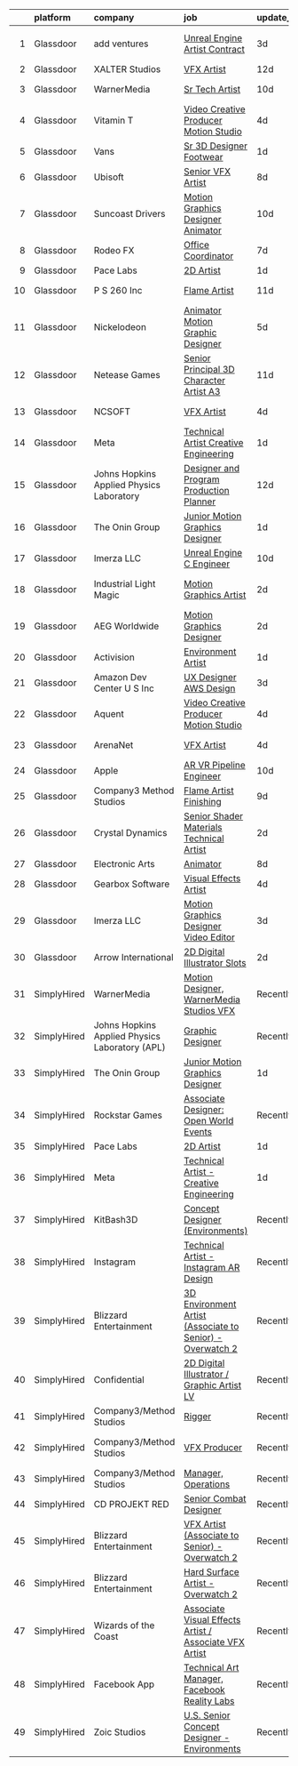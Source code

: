 

|    | platform    | company                                        | job                                                                                                                                                                                                                                                                                                                                                                                                                                                                                                                                                                                                                                                                                                                                                                                                                                                                                                                                                                                                                                                                                                                                                                                                                                                                                                                                                                                                                                                       | update_time   | location                 |
|---:|:------------|:-----------------------------------------------|:----------------------------------------------------------------------------------------------------------------------------------------------------------------------------------------------------------------------------------------------------------------------------------------------------------------------------------------------------------------------------------------------------------------------------------------------------------------------------------------------------------------------------------------------------------------------------------------------------------------------------------------------------------------------------------------------------------------------------------------------------------------------------------------------------------------------------------------------------------------------------------------------------------------------------------------------------------------------------------------------------------------------------------------------------------------------------------------------------------------------------------------------------------------------------------------------------------------------------------------------------------------------------------------------------------------------------------------------------------------------------------------------------------------------------------------------------------|:--------------|:-------------------------|
|  1 | Glassdoor   | add ventures                                   | [Unreal Engine Artist  Contract ](https://www.glassdoor.com/partner/jobListing.htm?pos=119&ao=1136043&s=58&guid=00000182771937e48eac12d8e3226846&src=GD_JOB_AD&t=SR&vt=w&ea=1&cs=1_3960f424&cb=1659855517941&jobListingId=1008050297626&jrtk=3-0-1g9rhie0dkf2e801-1g9rhie0rh4en800-a161278ca8fcb9de-)                                                                                                                                                                                                                                                                                                                                                                                                                                                                                                                                                                                                                                                                                                                                                                                                                                                                                                                                                                                                                                                                                                                                                     | 3d            | East Providence, RI      |
|  2 | Glassdoor   | XALTER Studios                                 | [VFX Artist](https://www.glassdoor.com/partner/jobListing.htm?pos=101&ao=1110586&s=58&guid=00000182771937e48eac12d8e3226846&src=GD_JOB_AD&t=SR&vt=w&ea=1&cs=1_6c29b6ea&cb=1659855517940&jobListingId=1008028582747&cpc=4D489A1B82E31BBF&jrtk=3-0-1g9rhie0dkf2e801-1g9rhie0rh4en800-65c60b1879ed1768--6NYlbfkN0DeyJ4CP5CzwT7broxeUwKBt3co1QwKwWitRQqJu2WRZ6s6C6AOjZP1EDv2OQ5E8bPy3u2kOkbtMAp8liJD5JgziuvMPebSsLc4Kbchd1aemfkyXWHNMXzZms84LyIaeZac88kyqMZJkEs4R0YKbO6lV5ZzkFzGHD4kJniGIq0yWlnnjacLK2tMvgOTxvS5hg_c6g-Ld_312hLSO1zk9UzWCFSjg7IjeUU98hFNecdV3EHsneM95FXQ8bg_teKTk-LUNjVf1zhQKLs3VIflefwbu1pllrDncGULtDotqyIzBHQoQY0evtnp8etFmz3yYeXZfxE7Iz_1zBnDbKqqB70RGiyrw4CqDlZQngGwYHN2BNRF932sS3TqJhJaQUDMdgrGad7zY2VthxEQ-8FibI0jBmixua9G7_4PHeBDbYrYQofTehxm3bTxoHdgQ7Sp5p9BrweAm-RFNq0eaJ_EWBO4OD5dqlT_ZuJOZ50n77BhVHaEHfiAN59N)                                                                                                                                                                                                                                                                                                                                                                                                                                                                                                                                                                                                                     | 12d           | Tulsa, OK                |
|  3 | Glassdoor   | WarnerMedia                                    | [Sr  Tech Artist](https://www.glassdoor.com/partner/jobListing.htm?pos=126&ao=1136043&s=58&guid=00000182771937e48eac12d8e3226846&src=GD_JOB_AD&t=SR&vt=w&cs=1_93444d34&cb=1659855517945&jobListingId=1008032542051&jrtk=3-0-1g9rhie0dkf2e801-1g9rhie0rh4en800-80988e37491d12bc-)                                                                                                                                                                                                                                                                                                                                                                                                                                                                                                                                                                                                                                                                                                                                                                                                                                                                                                                                                                                                                                                                                                                                                                          | 10d           | Carlsbad, CA             |
|  4 | Glassdoor   | Vitamin T                                      | [Video Creative Producer   Motion Studio](https://www.glassdoor.com/partner/jobListing.htm?pos=105&ao=1110586&s=58&guid=00000182771937e48eac12d8e3226846&src=GD_JOB_AD&t=SR&vt=w&cs=1_d7252fec&cb=1659855517940&jobListingId=1008048162495&cpc=9908D8D4413DBB8A&jrtk=3-0-1g9rhie0dkf2e801-1g9rhie0rh4en800-1e329439258e716d--6NYlbfkN0DMrcEu7yrtATojKJA7cEzGQ3FdRGWLh0CZQInL4ECGI6k5tN82kdM0OKoro5eXmjpkEeXEYJ1zjoqzcfRCOovI2pzpnwQ39Fd7KAFkz4pg7FqvRQYP_AaZobhlskPQd-BosWdx3dj79Az7rqQPrRSe7F7oEoLilQ_2Br5hRDMuxyfMcQwxhKoYATP0t1rKwARHn8Vv4eMSPonhRfxe3PEjoAaxjrlHBOZ_j-Z4DrFltpyN3Izwu8xODxbv0LlwEKU9w8RhAX5KYPvBZIc-IsoD8zMYYQM27CdStDLymg68TXYSIleEp_UC09FF0O7zkJ9SBe1A1BmNGy6vchb7IhEY7aLj85VW8Hcf1tVLraJDTsink7KZZxB9sxKKSU7UA2dt2yiIS8hNnE9osfOV2kpd6hjNjQQlW2AHE9-zrGGidhTHG7GKtPZ9R1et301eqyCMOIjm4AonaKWLAIB5z2l0)                                                                                                                                                                                                                                                                                                                                                                                                                                                                                                                                                                                                                             | 4d            | Remote                   |
|  5 | Glassdoor   | Vans                                           | [Sr  3D Designer  Footwear](https://www.glassdoor.com/partner/jobListing.htm?pos=111&ao=1136043&s=58&guid=00000182771937e48eac12d8e3226846&src=GD_JOB_AD&t=SR&vt=w&cs=1_1b7270b6&cb=1659855517940&jobListingId=1008055637561&jrtk=3-0-1g9rhie0dkf2e801-1g9rhie0rh4en800-e368bed0123d09fa-)                                                                                                                                                                                                                                                                                                                                                                                                                                                                                                                                                                                                                                                                                                                                                                                                                                                                                                                                                                                                                                                                                                                                                                | 1d            | Costa Mesa, CA           |
|  6 | Glassdoor   | Ubisoft                                        | [Senior VFX Artist](https://www.glassdoor.com/partner/jobListing.htm?pos=120&ao=1136043&s=58&guid=00000182771937e48eac12d8e3226846&src=GD_JOB_AD&t=SR&vt=w&cs=1_10cc0748&cb=1659855517941&jobListingId=1008039075552&jrtk=3-0-1g9rhie0dkf2e801-1g9rhie0rh4en800-5b601b77a4d61750-)                                                                                                                                                                                                                                                                                                                                                                                                                                                                                                                                                                                                                                                                                                                                                                                                                                                                                                                                                                                                                                                                                                                                                                        | 8d            | Cary, NC                 |
|  7 | Glassdoor   | Suncoast Drivers                               | [Motion Graphics Designer   Animator](https://www.glassdoor.com/partner/jobListing.htm?pos=123&ao=1136043&s=58&guid=00000182771937e48eac12d8e3226846&src=GD_JOB_AD&t=SR&vt=w&ea=1&cs=1_b63af255&cb=1659855517942&jobListingId=1008033652007&jrtk=3-0-1g9rhie0dkf2e801-1g9rhie0rh4en800-9095d2aac5e5cab3-)                                                                                                                                                                                                                                                                                                                                                                                                                                                                                                                                                                                                                                                                                                                                                                                                                                                                                                                                                                                                                                                                                                                                                 | 10d           | Tampa, FL                |
|  8 | Glassdoor   | Rodeo FX                                       | [Office Coordinator](https://www.glassdoor.com/partner/jobListing.htm?pos=117&ao=1136043&s=58&guid=00000182771937e48eac12d8e3226846&src=GD_JOB_AD&t=SR&vt=w&ea=1&cs=1_ed9d711e&cb=1659855517941&jobListingId=1008039905057&jrtk=3-0-1g9rhie0dkf2e801-1g9rhie0rh4en800-53befcdeec56d2ce-)                                                                                                                                                                                                                                                                                                                                                                                                                                                                                                                                                                                                                                                                                                                                                                                                                                                                                                                                                                                                                                                                                                                                                                  | 7d            | Los Angeles, CA          |
|  9 | Glassdoor   | Pace Labs                                      | [2D Artist](https://www.glassdoor.com/partner/jobListing.htm?pos=115&ao=1136043&s=58&guid=00000182771937e48eac12d8e3226846&src=GD_JOB_AD&t=SR&vt=w&ea=1&cs=1_1d54b5cb&cb=1659855517941&jobListingId=1008056297016&jrtk=3-0-1g9rhie0dkf2e801-1g9rhie0rh4en800-a9834c87936c3d15-)                                                                                                                                                                                                                                                                                                                                                                                                                                                                                                                                                                                                                                                                                                                                                                                                                                                                                                                                                                                                                                                                                                                                                                           | 1d            | Duluth, GA               |
| 10 | Glassdoor   | P S  260  Inc                                  | [Flame Artist](https://www.glassdoor.com/partner/jobListing.htm?pos=127&ao=1136043&s=58&guid=00000182771937e48eac12d8e3226846&src=GD_JOB_AD&t=SR&vt=w&ea=1&cs=1_74d2f2f3&cb=1659855517945&jobListingId=1008031079309&jrtk=3-0-1g9rhie0dkf2e801-1g9rhie0rh4en800-62393b8888e20866-)                                                                                                                                                                                                                                                                                                                                                                                                                                                                                                                                                                                                                                                                                                                                                                                                                                                                                                                                                                                                                                                                                                                                                                        | 11d           | New York, NY             |
| 11 | Glassdoor   | Nickelodeon                                    | [Animator Motion Graphic Designer](https://www.glassdoor.com/partner/jobListing.htm?pos=106&ao=1136043&s=58&guid=00000182771937e48eac12d8e3226846&src=GD_JOB_AD&t=SR&vt=w&cs=1_11d6225e&cb=1659855517940&jobListingId=1008044643061&jrtk=3-0-1g9rhie0dkf2e801-1g9rhie0rh4en800-e089f5e8a030b12a-)                                                                                                                                                                                                                                                                                                                                                                                                                                                                                                                                                                                                                                                                                                                                                                                                                                                                                                                                                                                                                                                                                                                                                         | 5d            | New York, NY             |
| 12 | Glassdoor   | Netease Games                                  | [Senior Principal 3D Character Artist  A3 ](https://www.glassdoor.com/partner/jobListing.htm?pos=125&ao=1136043&s=58&guid=00000182771937e48eac12d8e3226846&src=GD_JOB_AD&t=SR&vt=w&ea=1&cs=1_db2c93e2&cb=1659855517945&jobListingId=1008031545666&jrtk=3-0-1g9rhie0dkf2e801-1g9rhie0rh4en800-8a76f44edcd8e437-)                                                                                                                                                                                                                                                                                                                                                                                                                                                                                                                                                                                                                                                                                                                                                                                                                                                                                                                                                                                                                                                                                                                                           | 11d           | Remote                   |
| 13 | Glassdoor   | NCSOFT                                         | [VFX Artist](https://www.glassdoor.com/partner/jobListing.htm?pos=109&ao=1136043&s=58&guid=00000182771937e48eac12d8e3226846&src=GD_JOB_AD&t=SR&vt=w&ea=1&cs=1_3c161b34&cb=1659855517940&jobListingId=1008048424520&jrtk=3-0-1g9rhie0dkf2e801-1g9rhie0rh4en800-225e355700c202ab-)                                                                                                                                                                                                                                                                                                                                                                                                                                                                                                                                                                                                                                                                                                                                                                                                                                                                                                                                                                                                                                                                                                                                                                          | 4d            | Bellevue, WA             |
| 14 | Glassdoor   | Meta                                           | [Technical Artist   Creative Engineering](https://www.glassdoor.com/partner/jobListing.htm?pos=102&ao=1110586&s=58&guid=00000182771937e48eac12d8e3226846&src=GD_JOB_AD&t=SR&vt=w&cs=1_c9cc8fcf&cb=1659855517939&jobListingId=1008056316974&cpc=F583A5AE0DDDFE3A&jrtk=3-0-1g9rhie0dkf2e801-1g9rhie0rh4en800-314cb7abd2da0403--6NYlbfkN0DYl4UJW4r1Vl7FEn6T9F-rD9lpC-0oMJVSiWjK_MGUd8e8cHXcpv6KPyjLHZEfqkUjKpU0hMXibp2ldHXflztMYwy5PWjsRXUM8qgSrSI8i6v4AMTrDiSEE8fvXHQyczsvZLsBPgXO4NwBol3QzjF5b6hr5bFyQ4_SuFrGUWIjg1omUFfLcL4Gjliz2PRkDosNB4RGkgINFOrKxtTeeK1y3vUHpwROr6CHLconjUhdZo--s9hbYkPWDlVQPVd9RMcKgpkUfmdkwEXrCb-a2bhgfooxKtO07g5ktGrdiUgCS7eGvkG1ZXmNIveDWyEKMkZHwmc333CpgFpmBu2q2JDev6zLtXnjbppUBB-4vTX92X024Wg8t2UCMDbsIMR3m3nTZ9HgZ-pAKRhqOLrq4dbzBz1ZF8NG_tZhR-1HZwojCXRrryBTH-A08_Ya5UzPcH1_UqcYBbAuxWoID05bIKqEs3iibSwj1YFKaa6t-N4cCq9fXuq_o8BWKMj29tJJhFs6T0lZzFQSaD3MrLOEEh0tBDK0ihJmKtqw-sngYvEFxaV1XXfPuk7o_5A9b9YOxka9Bg8-KGWLrN8RPcGtRL4sxAP4E8MVVoGfDmtecCQDsEMeaAzgOPqqbYUmj7YyMCgnEMVrDEWAfSfVy4aYDmMqdEVS1fnMo3VzdtnLGjZJO4AWQrOdkfrjJAU4ykEJh2FXTDLXyYH3-GcmOCXlS7q9IVCk_2HPQZPI4ZVzMpr0DbE9S4l9mYff9jjfhNQFF8IsGuilZUU6fJDqVc1mmWPiMCSf6nu_ypxf2_1sGnXYC812rzSt1ZxWVBPvrvjTVUtNZccJmvfyIlJw6J8-LMzo0bgW5pH_xRvV97lp5VeaJYlPJIlTuYBrpDkWc7RlpNFRTZJlmThllIKlSLfhpGk1_VOP_CQylkXMhMQzdPEfC9H_56Ipcv3Q_GDork6rPJh72VPd_YMQzHtHD1w0348DoruDyscwisoVNcT0UDAyUThlbXOeV-QkJg15i051slBkrMlF9OFUnWIVmrcAcmwGzRki5a81IKxkxxAD5votrQ%3D%3D) | 1d            | Burlingame, CA           |
| 15 | Glassdoor   | Johns Hopkins Applied Physics Laboratory       | [Designer and Program Production Planner](https://www.glassdoor.com/partner/jobListing.htm?pos=124&ao=1136043&s=58&guid=00000182771937e48eac12d8e3226846&src=GD_JOB_AD&t=SR&vt=w&cs=1_ebb91f1c&cb=1659855517942&jobListingId=1008029005606&jrtk=3-0-1g9rhie0dkf2e801-1g9rhie0rh4en800-d1d90a7fb89c6da2-)                                                                                                                                                                                                                                                                                                                                                                                                                                                                                                                                                                                                                                                                                                                                                                                                                                                                                                                                                                                                                                                                                                                                                  | 12d           | Laurel, MD               |
| 16 | Glassdoor   | The Onin Group                                 | [Junior Motion Graphics Designer](https://www.glassdoor.com/partner/jobListing.htm?pos=114&ao=1136043&s=58&guid=00000182771937e48eac12d8e3226846&src=GD_JOB_AD&t=SR&vt=w&ea=1&cs=1_88920ccc&cb=1659855517941&jobListingId=1008056494956&jrtk=3-0-1g9rhie0dkf2e801-1g9rhie0rh4en800-3b5c0a727db26ed9-)                                                                                                                                                                                                                                                                                                                                                                                                                                                                                                                                                                                                                                                                                                                                                                                                                                                                                                                                                                                                                                                                                                                                                     | 1d            | Birmingham, AL           |
| 17 | Glassdoor   | Imerza  LLC                                    | [Unreal Engine   C   Engineer](https://www.glassdoor.com/partner/jobListing.htm?pos=128&ao=1136043&s=58&guid=00000182771937e48eac12d8e3226846&src=GD_JOB_AD&t=SR&vt=w&ea=1&cs=1_c93f851f&cb=1659855517945&jobListingId=1008032386668&jrtk=3-0-1g9rhie0dkf2e801-1g9rhie0rh4en800-4ce55a8621c57a9b-)                                                                                                                                                                                                                                                                                                                                                                                                                                                                                                                                                                                                                                                                                                                                                                                                                                                                                                                                                                                                                                                                                                                                                        | 10d           | Remote                   |
| 18 | Glassdoor   | Industrial Light   Magic                       | [Motion Graphics Artist](https://www.glassdoor.com/partner/jobListing.htm?pos=116&ao=1136043&s=58&guid=00000182771937e48eac12d8e3226846&src=GD_JOB_AD&t=SR&vt=w&cs=1_c0d6a4af&cb=1659855517941&jobListingId=1008052932110&jrtk=3-0-1g9rhie0dkf2e801-1g9rhie0rh4en800-b7ae0bdd1b12fd40-)                                                                                                                                                                                                                                                                                                                                                                                                                                                                                                                                                                                                                                                                                                                                                                                                                                                                                                                                                                                                                                                                                                                                                                   | 2d            | San Francisco, CA        |
| 19 | Glassdoor   | AEG Worldwide                                  | [Motion Graphics Designer](https://www.glassdoor.com/partner/jobListing.htm?pos=107&ao=1136043&s=58&guid=00000182771937e48eac12d8e3226846&src=GD_JOB_AD&t=SR&vt=w&cs=1_4567c6d0&cb=1659855517940&jobListingId=1008053833187&jrtk=3-0-1g9rhie0dkf2e801-1g9rhie0rh4en800-8d04e720de5cc0da-)                                                                                                                                                                                                                                                                                                                                                                                                                                                                                                                                                                                                                                                                                                                                                                                                                                                                                                                                                                                                                                                                                                                                                                 | 2d            | El Segundo, CA           |
| 20 | Glassdoor   | Activision                                     | [Environment Artist](https://www.glassdoor.com/partner/jobListing.htm?pos=110&ao=1136043&s=58&guid=00000182771937e48eac12d8e3226846&src=GD_JOB_AD&t=SR&vt=w&cs=1_be620950&cb=1659855517940&jobListingId=1008056263045&jrtk=3-0-1g9rhie0dkf2e801-1g9rhie0rh4en800-c61ed5020b829768-)                                                                                                                                                                                                                                                                                                                                                                                                                                                                                                                                                                                                                                                                                                                                                                                                                                                                                                                                                                                                                                                                                                                                                                       | 1d            | Foster City, CA          |
| 21 | Glassdoor   | Amazon Dev Center U S   Inc                    | [UX Designer  AWS Design](https://www.glassdoor.com/partner/jobListing.htm?pos=122&ao=1136043&s=58&guid=00000182771937e48eac12d8e3226846&src=GD_JOB_AD&t=SR&vt=w&cs=1_3e1585d6&cb=1659855517941&jobListingId=1008050665281&jrtk=3-0-1g9rhie0dkf2e801-1g9rhie0rh4en800-6afda0d2cfbd65e3-)                                                                                                                                                                                                                                                                                                                                                                                                                                                                                                                                                                                                                                                                                                                                                                                                                                                                                                                                                                                                                                                                                                                                                                  | 3d            | New York, NY             |
| 22 | Glassdoor   | Aquent                                         | [Video Creative Producer   Motion Studio](https://www.glassdoor.com/partner/jobListing.htm?pos=104&ao=1110586&s=58&guid=00000182771937e48eac12d8e3226846&src=GD_JOB_AD&t=SR&vt=w&cs=1_65a523b1&cb=1659855517940&jobListingId=1008048338545&cpc=AC285F3A3ECA6BB0&jrtk=3-0-1g9rhie0dkf2e801-1g9rhie0rh4en800-14f57aca55a376d5--6NYlbfkN0DMrcEu7yrtATojKJA7cEzGQ3FdRGWLh0CZQInL4ECGI9gD0Wolx9R2EDT7B77c2cRxJACQSeZUXSfp40trhQRC_onlXO6tvp9QncUgh3NZ_OxEdOXw6WBmgpPk7F3l_gqvUF7U_W7N24nj6yk1gls8Jntq2ineXR92gkcz6knR9AL_6z6OpP7GiQQuWbCobZFQpXni_KB-0LDy5RaCYrAnVVoER6vpUhValg3PvwwbAqitznCQDAZkyL5ekYISUZywSKWRanqUfUP64qU40l7IRtLRfYTtzm2olHogDqZACzNmykENCpcG9XYhtMAl6MKxW77Yqpjh4FengQKW5GdoZJEww0G3CfR_auYDZxEaxQAEvvDFcsy9fjDXbK2Sg-F9BbytQ2KM5MkSiIPB3ew8P1qcIxhZmyqZqwNDCKhx60e9vQy9pQykQXG3oUZon5S7TRHi_A-J8Q%3D%3D)                                                                                                                                                                                                                                                                                                                                                                                                                                                                                                                                                                                                                                 | 4d            | Remote                   |
| 23 | Glassdoor   | ArenaNet                                       | [VFX Artist](https://www.glassdoor.com/partner/jobListing.htm?pos=112&ao=1136043&s=58&guid=00000182771937e48eac12d8e3226846&src=GD_JOB_AD&t=SR&vt=w&cs=1_fc2c6298&cb=1659855517941&jobListingId=1008048444565&jrtk=3-0-1g9rhie0dkf2e801-1g9rhie0rh4en800-c1b28568e888f1b6-)                                                                                                                                                                                                                                                                                                                                                                                                                                                                                                                                                                                                                                                                                                                                                                                                                                                                                                                                                                                                                                                                                                                                                                               | 4d            | Bellevue, WA             |
| 24 | Glassdoor   | Apple                                          | [AR VR Pipeline Engineer](https://www.glassdoor.com/partner/jobListing.htm?pos=103&ao=1110586&s=58&guid=00000182771937e48eac12d8e3226846&src=GD_JOB_AD&t=SR&vt=w&cs=1_1fe43d54&cb=1659855517940&jobListingId=1008034378499&cpc=F41FEAB56D215062&jrtk=3-0-1g9rhie0dkf2e801-1g9rhie0rh4en800-0cffdd0be085feff--6NYlbfkN0BvKrLyj5gPmtZO9T8euul8TCxuuKNOtzRJOomxnwSEodTz2Bc-sPZl1dBMH13w-jN6hrh9XSwbkvpD-JRuZY4SwAFmowryhv20W0ufhnxM5K6OWJ-i5BL9n2wmnJlXD-uDh2zdBkIW6vfd2hUBPCycBIOo98RSrZT_2dfW-xt4edcxgZaBBUl5Xe5EKKAHZeN5LUEJ4RV_RtYnHAnT3HfXHsXLsZjLrdBamCvH0IcRrqNNvcsh5nV5pJ4-IQ8UVpJSnB08it5s4YevV8HWQtzmkoRwSASlqMsyjcBsuFIBkwj_KiM_HQIa__dKtz3XvDaacVJi8KFKoYJ-FmMCgBNqyqiCesriNCvOJ40wE3UanRDymH46hginhW2m4sZ8gbclHDoxFX2uVV6DByZ5slWQEHoWF9sdE8hZprsm7Var5SPz7Gjc1y5a8iMPVhpFTuf50WumaIIryjdn09WdSWRnEkbZFe36vrRhhFlx7Y_eHXO0xzWPKhGyesTJ7C4w544PI-93RkjiFPxcQkN1lyzoqdZgXRdAfPl7quxZy6qhdxbygYKKu5w7ixWdqSXinBnB8Cu39RqUuUxn0i8KOf0d_z3dy-b4fSvt3tKgbowhsi1IDO1ezpi9yW9aU6rARETELPi7Gk_zOklsEk7VcggTPvZQytr3z2UzFIYk6SWhqPjNuke4FWGwgFneMFwFLwXtIq4L-u5x21pFW22jhiUHkz0gprdkYhefERIClF4kFFJZgcYVN1rrXdDNfqRwA_baQ8Vl9Aw-iT0biRyIjp9zK4aPSdeo7yKTN47HuAqm94Z6RgQeUU0KWW5ubx8US-bFmeEEd7vt3TsouQ_3J9yMC_wH015h5N0SRmNpjnzyGX8-NptLlXUj4pheiCJA1YEiDPfMlkiU3toIvlKkWSF2kyZoPv9s6bLEiXZvrrl_fAkqjNF9ZXqTFuzkjJjQHho88cRau6oTKQ%3D%3D)                                                                                                                 | 10d           | Seattle, WA              |
| 25 | Glassdoor   | Company3 Method Studios                        | [Flame Artist  Finishing ](https://www.glassdoor.com/partner/jobListing.htm?pos=129&ao=1136043&s=58&guid=00000182771937e48eac12d8e3226846&src=GD_JOB_AD&t=SR&vt=w&ea=1&cs=1_290492c9&cb=1659855517945&jobListingId=1008036906441&jrtk=3-0-1g9rhie0dkf2e801-1g9rhie0rh4en800-6441ae44bc5ebb27-)                                                                                                                                                                                                                                                                                                                                                                                                                                                                                                                                                                                                                                                                                                                                                                                                                                                                                                                                                                                                                                                                                                                                                            | 9d            | Santa Monica, CA         |
| 26 | Glassdoor   | Crystal Dynamics                               | [Senior Shader   Materials Technical Artist](https://www.glassdoor.com/partner/jobListing.htm?pos=130&ao=1136043&s=58&guid=00000182771937e48eac12d8e3226846&src=GD_JOB_AD&t=SR&vt=w&cs=1_43316656&cb=1659855517945&jobListingId=1008053110721&jrtk=3-0-1g9rhie0dkf2e801-1g9rhie0rh4en800-60f37fe402b73f0e-)                                                                                                                                                                                                                                                                                                                                                                                                                                                                                                                                                                                                                                                                                                                                                                                                                                                                                                                                                                                                                                                                                                                                               | 2d            | San Mateo, CA            |
| 27 | Glassdoor   | Electronic Arts                                | [Animator](https://www.glassdoor.com/partner/jobListing.htm?pos=121&ao=1136043&s=58&guid=00000182771937e48eac12d8e3226846&src=GD_JOB_AD&t=SR&vt=w&cs=1_aaf0d525&cb=1659855517941&jobListingId=1008038505981&jrtk=3-0-1g9rhie0dkf2e801-1g9rhie0rh4en800-e4b19a2db7f5fe5e-)                                                                                                                                                                                                                                                                                                                                                                                                                                                                                                                                                                                                                                                                                                                                                                                                                                                                                                                                                                                                                                                                                                                                                                                 | 8d            | Orlando, FL              |
| 28 | Glassdoor   | Gearbox Software                               | [Visual Effects Artist](https://www.glassdoor.com/partner/jobListing.htm?pos=113&ao=1136043&s=58&guid=00000182771937e48eac12d8e3226846&src=GD_JOB_AD&t=SR&vt=w&ea=1&cs=1_f0d1b076&cb=1659855517941&jobListingId=1008046736249&jrtk=3-0-1g9rhie0dkf2e801-1g9rhie0rh4en800-e2dbd4b4cea587a5-)                                                                                                                                                                                                                                                                                                                                                                                                                                                                                                                                                                                                                                                                                                                                                                                                                                                                                                                                                                                                                                                                                                                                                               | 4d            | Frisco, TX               |
| 29 | Glassdoor   | Imerza  LLC                                    | [Motion Graphics Designer Video Editor](https://www.glassdoor.com/partner/jobListing.htm?pos=108&ao=1136043&s=58&guid=00000182771937e48eac12d8e3226846&src=GD_JOB_AD&t=SR&vt=w&ea=1&cs=1_aa822156&cb=1659855517940&jobListingId=1008049838034&jrtk=3-0-1g9rhie0dkf2e801-1g9rhie0rh4en800-52b98e907a981328-)                                                                                                                                                                                                                                                                                                                                                                                                                                                                                                                                                                                                                                                                                                                                                                                                                                                                                                                                                                                                                                                                                                                                               | 3d            | Sarasota, FL             |
| 30 | Glassdoor   | Arrow International                            | [2D Digital Illustrator  Slots ](https://www.glassdoor.com/partner/jobListing.htm?pos=118&ao=1136043&s=58&guid=00000182771937e48eac12d8e3226846&src=GD_JOB_AD&t=SR&vt=w&ea=1&cs=1_f33d8b81&cb=1659855517941&jobListingId=1008054677694&jrtk=3-0-1g9rhie0dkf2e801-1g9rhie0rh4en800-6442a48a7ac6fe1f-)                                                                                                                                                                                                                                                                                                                                                                                                                                                                                                                                                                                                                                                                                                                                                                                                                                                                                                                                                                                                                                                                                                                                                      | 2d            | Greenville, NC           |
| 31 | SimplyHired | WarnerMedia                                    | [Motion Designer, WarnerMedia Studios VFX](https://www.simplyhired.com/job/0Y1aio9r1IQPPMmZnLMhDcP5V1OPppdQ95Z_aoVarqji0AFVEJ5qJw?q=vfx+designer)                                                                                                                                                                                                                                                                                                                                                                                                                                                                                                                                                                                                                                                                                                                                                                                                                                                                                                                                                                                                                                                                                                                                                                                                                                                                                                         | Recently      | Atlanta, GA              |
| 32 | SimplyHired | Johns Hopkins Applied Physics Laboratory (APL) | [Graphic Designer](https://www.simplyhired.com/job/qGHtNnvDZsyi1u2c2ajCp71Ah6JDiPm6mQMoy7LUhAGhl3nNdI7Peg?q=vfx+designer)                                                                                                                                                                                                                                                                                                                                                                                                                                                                                                                                                                                                                                                                                                                                                                                                                                                                                                                                                                                                                                                                                                                                                                                                                                                                                                                                 | Recently      | Laurel, MD               |
| 33 | SimplyHired | The Onin Group                                 | [Junior Motion Graphics Designer](https://www.simplyhired.com/job/nSXtfF1EjgxbugspMbVz4pw-dqD4bVPY3wpqsv8GXCQLtUJjacxVMw?q=vfx+designer)                                                                                                                                                                                                                                                                                                                                                                                                                                                                                                                                                                                                                                                                                                                                                                                                                                                                                                                                                                                                                                                                                                                                                                                                                                                                                                                  | 1d            | Birmingham, AL           |
| 34 | SimplyHired | Rockstar Games                                 | [Associate Designer: Open World Events](https://www.simplyhired.com/job/vdV8vlT3gviLv2JCIKjxS72bf-KmVFeMRA0oYSRtEaTI4YyrugfY7Q?q=vfx+designer)                                                                                                                                                                                                                                                                                                                                                                                                                                                                                                                                                                                                                                                                                                                                                                                                                                                                                                                                                                                                                                                                                                                                                                                                                                                                                                            | Recently      | Carlsbad, CA             |
| 35 | SimplyHired | Pace Labs                                      | [2D Artist](https://www.simplyhired.com/job/D2WjYcPblQ43qvXXiheUIdY_qxkK_pVZXlcFzXsxwdtYG5r-zTWL6g?q=vfx+designer)                                                                                                                                                                                                                                                                                                                                                                                                                                                                                                                                                                                                                                                                                                                                                                                                                                                                                                                                                                                                                                                                                                                                                                                                                                                                                                                                        | 1d            | Duluth, GA               |
| 36 | SimplyHired | Meta                                           | [Technical Artist - Creative Engineering](https://www.simplyhired.com/job/Pa6ndhnIFK_poiw-w9yjCipXsEgr7eoDEKyBLq7T_neT3XGIdDFXtg?q=vfx+designer)                                                                                                                                                                                                                                                                                                                                                                                                                                                                                                                                                                                                                                                                                                                                                                                                                                                                                                                                                                                                                                                                                                                                                                                                                                                                                                          | 1d            | Burlingame, CA           |
| 37 | SimplyHired | KitBash3D                                      | [Concept Designer (Environments)](https://www.simplyhired.com/job/6RK58V9QRNPhm7KMuxGYlhUBdJx4j-xn111ezuam7_hRD9iRlS-KQQ?q=vfx+designer)                                                                                                                                                                                                                                                                                                                                                                                                                                                                                                                                                                                                                                                                                                                                                                                                                                                                                                                                                                                                                                                                                                                                                                                                                                                                                                                  | Recently      | Remote                   |
| 38 | SimplyHired | Instagram                                      | [Technical Artist - Instagram AR Design](https://www.simplyhired.com/job/wEx1-zskSGfR_N6tZrn01kcp5108-KBABxDBAlSDg0E4X3qw3z_GwQ?q=vfx+designer)                                                                                                                                                                                                                                                                                                                                                                                                                                                                                                                                                                                                                                                                                                                                                                                                                                                                                                                                                                                                                                                                                                                                                                                                                                                                                                           | Recently      | New York, NY             |
| 39 | SimplyHired | Blizzard Entertainment                         | [3D Environment Artist (Associate to Senior) - Overwatch 2](https://www.simplyhired.com/job/pw88DtF0EULjjFMy83MMr_Hg0HBZII6DCgYGL9C12joglMD-Z-Xwnw?q=vfx+designer)                                                                                                                                                                                                                                                                                                                                                                                                                                                                                                                                                                                                                                                                                                                                                                                                                                                                                                                                                                                                                                                                                                                                                                                                                                                                                        | Recently      | Irvine, CA               |
| 40 | SimplyHired | Confidential                                   | [2D Digital Illustrator / Graphic Artist LV](https://www.simplyhired.com/job/WR2-4KNjxgXV1vg_h0Smu4P2a7_SLarIZBzP3ysarILfdTKegejX8w?q=vfx+designer)                                                                                                                                                                                                                                                                                                                                                                                                                                                                                                                                                                                                                                                                                                                                                                                                                                                                                                                                                                                                                                                                                                                                                                                                                                                                                                       | Recently      | Las Vegas, NV            |
| 41 | SimplyHired | Company3/Method Studios                        | [Rigger](https://www.simplyhired.com/job/M44451ZGKMQNMlUoJI8BdqEB8iLl45fa-6YN1ZHejS0wk0nF9MZhXA?q=vfx+designer)                                                                                                                                                                                                                                                                                                                                                                                                                                                                                                                                                                                                                                                                                                                                                                                                                                                                                                                                                                                                                                                                                                                                                                                                                                                                                                                                           | Recently      | United States            |
| 42 | SimplyHired | Company3/Method Studios                        | [VFX Producer](https://www.simplyhired.com/job/XT7QPzkUnvxE6duo8FVdoPIIZSrWFoWLcrRCUsYDYQUs0bZk1S-cig?q=vfx+designer)                                                                                                                                                                                                                                                                                                                                                                                                                                                                                                                                                                                                                                                                                                                                                                                                                                                                                                                                                                                                                                                                                                                                                                                                                                                                                                                                     | Recently      | New York, NY +1 location |
| 43 | SimplyHired | Company3/Method Studios                        | [Manager, Operations](https://www.simplyhired.com/job/xcG8945ahPa2QhUzLFEGCrQd3_G6F7hgDyojCefdt3X4XkWkiozJcQ?q=vfx+designer)                                                                                                                                                                                                                                                                                                                                                                                                                                                                                                                                                                                                                                                                                                                                                                                                                                                                                                                                                                                                                                                                                                                                                                                                                                                                                                                              | Recently      | Atlanta, GA              |
| 44 | SimplyHired | CD PROJEKT RED                                 | [Senior Combat Designer](https://www.simplyhired.com/job/TUa2Ty3VlDDWheJ76urnC8Lki0djpQoA3VizgzFPzQSNJkO7-gJndQ?q=vfx+designer)                                                                                                                                                                                                                                                                                                                                                                                                                                                                                                                                                                                                                                                                                                                                                                                                                                                                                                                                                                                                                                                                                                                                                                                                                                                                                                                           | Recently      | Boston, MA               |
| 45 | SimplyHired | Blizzard Entertainment                         | [VFX Artist (Associate to Senior) - Overwatch 2](https://www.simplyhired.com/job/2d70J5UkkZ2YmvlvJfcaEqf0vVFEZwLt57euRMmQlk3Afx_2Q_gYzw?q=vfx+designer)                                                                                                                                                                                                                                                                                                                                                                                                                                                                                                                                                                                                                                                                                                                                                                                                                                                                                                                                                                                                                                                                                                                                                                                                                                                                                                   | Recently      | Irvine, CA               |
| 46 | SimplyHired | Blizzard Entertainment                         | [Hard Surface Artist - Overwatch 2](https://www.simplyhired.com/job/6UbuxcizWm0FGl0VWvCtYyHq-2-jjcWZ_YsxRvD4XaS9M8_zOx_FMA?q=vfx+designer)                                                                                                                                                                                                                                                                                                                                                                                                                                                                                                                                                                                                                                                                                                                                                                                                                                                                                                                                                                                                                                                                                                                                                                                                                                                                                                                | Recently      | Irvine, CA               |
| 47 | SimplyHired | Wizards of the Coast                           | [Associate Visual Effects Artist / Associate VFX Artist](https://www.simplyhired.com/job/rXEfv0Tp9MAkPThOfzJCKEZulLcnRHEeqs1wpyfRYRJl4Z63YdpBPA?q=vfx+designer)                                                                                                                                                                                                                                                                                                                                                                                                                                                                                                                                                                                                                                                                                                                                                                                                                                                                                                                                                                                                                                                                                                                                                                                                                                                                                           | Recently      | Renton, WA               |
| 48 | SimplyHired | Facebook App                                   | [Technical Art Manager, Facebook Reality Labs](https://www.simplyhired.com/job/SaCxNEp2ripL1g9h_yS5P2BXExX71-jZEQCuADsvER2xUEivykHroQ?q=vfx+designer)                                                                                                                                                                                                                                                                                                                                                                                                                                                                                                                                                                                                                                                                                                                                                                                                                                                                                                                                                                                                                                                                                                                                                                                                                                                                                                     | Recently      | Remote                   |
| 49 | SimplyHired | Zoic Studios                                   | [U.S. Senior Concept Designer - Environments](https://www.simplyhired.com/job/bhlPvbIfpy89gwNzleIVEH9hsbIWu1ikreQXwg3OPY7h_mzIkI9J6A?q=vfx+designer)                                                                                                                                                                                                                                                                                                                                                                                                                                                                                                                                                                                                                                                                                                                                                                                                                                                                                                                                                                                                                                                                                                                                                                                                                                                                                                      | Recently      | Remote                   |